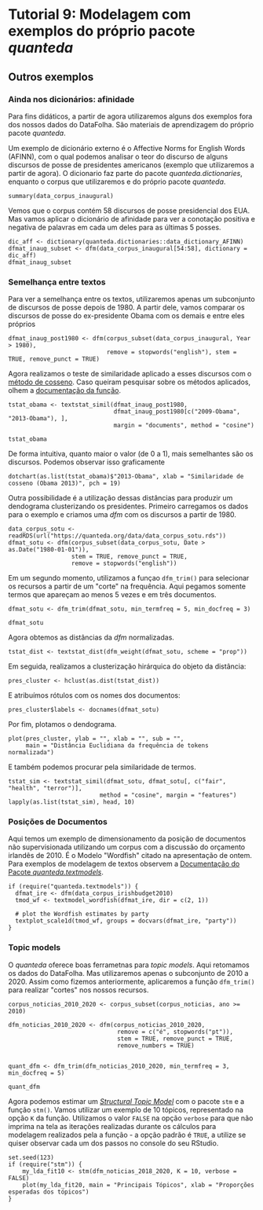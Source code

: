 # Tutorial 9: Modelagem com exemplos do próprio pacote *quanteda*

## Outros exemplos

### Ainda nos dicionários: afinidade

Para fins didáticos, a partir de agora utilizaremos alguns dos exemplos fora dos nossos dados do DataFolha. São materiais de aprendizagem do próprio pacote *quanteda*. 

Um exemplo de dicionário externo é o Affective Norms for English Words (AFINN), com o qual podemos analisar o teor do discurso de alguns discursos de posse de presidentes americanos (exemplo que utilizaremos a partir de agora). O dicionario faz parte do pacote *quanteda.dictionaries*, enquanto o corpus que utilizaremos e do próprio pacote *quanteda*.

```{r}
summary(data_corpus_inaugural)
```

Vemos que o corpus contém 58 discursos de posse presidencial dos EUA. Mas vamos aplicar o dicionário de afinidade para ver a conotação positiva e negativa de palavras em cada um deles para as últimas 5 posses.


```{r, eval = FALSE}
dic_aff <- dictionary(quanteda.dictionaries::data_dictionary_AFINN)
dfmat_inaug_subset <- dfm(data_corpus_inaugural[54:58], dictionary = dic_aff)
dfmat_inaug_subset
```

### Semelhança entre textos

Para ver a semelhança entre os textos, utilizaremos apenas um subconjunto de discursos de posse depois de 1980. A partir dele, vamos comparar os discursos de posse do ex-presidente Obama com os demais e entre eles próprios 

```{r fig.width = 6, fig.height = 3}
dfmat_inaug_post1980 <- dfm(corpus_subset(data_corpus_inaugural, Year > 1980),
                            remove = stopwords("english"), stem = TRUE, remove_punct = TRUE)
```

Agora realizamos o teste de similaridade aplicado a esses discursos com o [método de cosseno](https://sites.temple.edu/tudsc/2017/03/30/measuring-similarity-between-texts-in-python/#:~:text=The%20cosine%20similarity%20is%20the,the%20similarity%20between%20two%20documents.). Caso queiram pesquisar sobre os métodos aplicados, olhem a [documentação da função](https://www.rdocumentation.org/packages/quanteda/versions/2.1.1/topics/textstat_simil).

```{r fig.width = 6, fig.height = 3}
tstat_obama <- textstat_simil(dfmat_inaug_post1980,
                              dfmat_inaug_post1980[c("2009-Obama", "2013-Obama"), ],
                              margin = "documents", method = "cosine")

tstat_obama
```

De forma intuitiva, quanto maior o valor (de 0 a 1), mais semelhantes são os discursos. Podemos observar isso graficamente

```{r fig.width = 6, fig.height = 3}
dotchart(as.list(tstat_obama)$"2013-Obama", xlab = "Similaridade de cosseno (Obama 2013)", pch = 19)
```

Outra possibilidade é a utilização dessas distâncias para produzir um dendograma clusterizando os presidentes. Primeiro carregamos os dados para o exemplo e criamos uma *dfm* com os discursos a partir de 1980.

```{r, eval = FALSE}
data_corpus_sotu <- readRDS(url("https://quanteda.org/data/data_corpus_sotu.rds"))
dfmat_sotu <- dfm(corpus_subset(data_corpus_sotu, Date > as.Date("1980-01-01")),
                  stem = TRUE, remove_punct = TRUE,
                  remove = stopwords("english"))
```

Em um segundo momento, utilizamos a funçao `dfm_trim()` para selecionar os recursos a partir de um "corte" na frequência. Aqui pegamos somente termos que apareçam ao menos 5 vezes e em três documentos. 

```{r, eval = FALSE}
dfmat_sotu <- dfm_trim(dfmat_sotu, min_termfreq = 5, min_docfreq = 3)

dfmat_sotu
```
Agora obtemos as distâncias da *dfm* normalizadas.

```{r}
tstat_dist <- textstat_dist(dfm_weight(dfmat_sotu, scheme = "prop"))
```

Em seguida, realizamos a clusterização hirárquica do objeto da distância:

```{r}
pres_cluster <- hclust(as.dist(tstat_dist))
```

E atribuímos rótulos com os nomes dos documentos:

```{r}
pres_cluster$labels <- docnames(dfmat_sotu)
```

Por fim, plotamos o dendograma.

```{r, fig.width = 8, fig.height = 5}
plot(pres_cluster, ylab = "", xlab = "", sub = "",
     main = "Distância Euclidiana da frequência de tokens normalizada")
```

E também podemos procurar pela similaridade de termos.

```{r}
tstat_sim <- textstat_simil(dfmat_sotu, dfmat_sotu[, c("fair", "health", "terror")],
                          method = "cosine", margin = "features")
lapply(as.list(tstat_sim), head, 10)
```

### Posições de Documentos

Aqui temos um exemplo de dimensionamento da posição de documentos não supervisionada utilizando um corpus com a discussão do orçamento irlandês de 2010. É o Modelo "Wordfish" citado na apresentação de ontem. Para exemplos de modelagem de textos observem a [Documentação do Pacote *quanteda.textmodels*](https://www.rdocumentation.org/packages/quanteda.textmodels/versions/0.9.1). 

```{r fig.width = 7, fig.height = 5}
if (require("quanteda.textmodels")) {
  dfmat_ire <- dfm(data_corpus_irishbudget2010)
  tmod_wf <- textmodel_wordfish(dfmat_ire, dir = c(2, 1))
  
  # plot the Wordfish estimates by party
  textplot_scale1d(tmod_wf, groups = docvars(dfmat_ire, "party"))
}
```

### Topic models

O *quanteda* oferece boas ferrametnas para *topic models*. Aqui retomamos os dados do DataFolha. Mas utilizaremos apenas o subconjunto de 2010 a 2020. Assim como fizemos anteriormente, aplicaremos a função `dfm_trim()` para realizar "cortes" nos nossos recursos. 

```{r}
corpus_noticias_2010_2020 <- corpus_subset(corpus_noticias, ano >= 2010)

dfm_noticias_2010_2020 <- dfm(corpus_noticias_2010_2020,
                               remove = c("é", stopwords("pt")),
                               stem = TRUE, remove_punct = TRUE,
                               remove_numbers = TRUE)


quant_dfm <- dfm_trim(dfm_noticias_2010_2020, min_termfreq = 3, min_docfreq = 5)

quant_dfm
```

Agora podemos estimar um [*Structural Topic Model*](https://www.rdocumentation.org/packages/stm/versions/1.3.6/topics/stm) com o pacote `stm` e a função `stm()`. Vamos utilizar um exemplo de 10 tópicos, representado na opção `K` da função. Utilizamos o valor `FALSE` na opção `verbose` para que não imprima na tela as iterações realizadas durante os cálculos para modelagem realizados pela a função - a opção padrão é `TRUE`, a utilize se quiser observar cada um dos passos no console do seu RStudio.

```{r fig.width = 7, fig.height = 5}
set.seed(123)
if (require("stm")) {
    my_lda_fit10 <- stm(dfm_noticias_2018_2020, K = 10, verbose = FALSE)
    plot(my_lda_fit20, main = "Principais Tópicos", xlab = "Proporções esperadas dos tópicos")    
}
```
